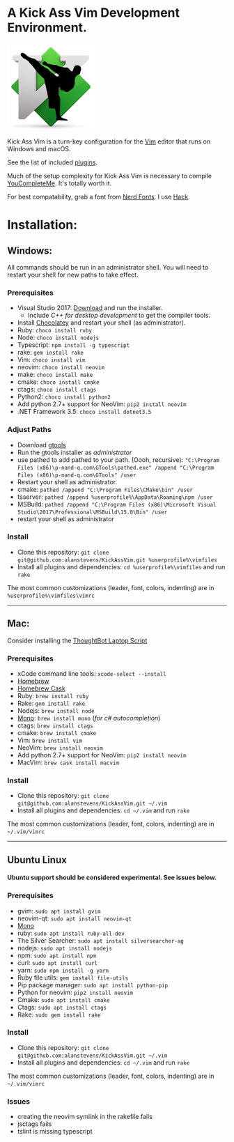 <!-- # Kick Ass Vim -->
# A Kick Ass Vim Development Environment.

<img src="https://github.com/alanstevens/KickAssVim/raw/master/KickAssVim-logo.png" width=200>

Kick Ass Vim is a turn-key configuration for the [Vim](http://www.vim.org) editor that runs on Windows and macOS.

See the list of included [plugins](https://github.com/alanstevens/KickAssVim/blob/master/plugins.vim).

Much of the setup complexity for Kick Ass Vim is necessary to compile [YouCompleteMe](https://github.com/Valloric/YouCompleteMe). It's totally worth it.

For best compatability, grab a font from [Nerd Fonts](http://nerdfonts.com/). I use [Hack](https://github.com/ryanoasis/nerd-fonts/releases/download/v1.1.0/Hack.zip).

# Installation:

## Windows:

All commands should be run in an administrator shell. You will need to restart your shell for new paths to take effect.

### Prerequisites

* Visual Studio 2017: [Download](https://www.visualstudio.com/thank-you-downloading-visual-studio/?sku=Professional&rel=15) and run the installer.
  * Include *C++ for desktop development* to get the compiler tools.
* Install [Chocolatey](https://chocolatey.org/) and restart your shell (as administrator).
* Ruby: `choco install ruby`
* Node: `choco install nodejs`
* Typescript: `npm install -g typescript`
* rake: `gem install rake`
* Vim: `choco install vim`
* neovim: `choco install neovim`
* make: `choco install make`
* cmake: `choco install cmake`
* ctags: `choco install ctags`
* Python2: `choco install python2`
* Add python 2.7+ support for  NeoVim: `pip2 install neovim`
* .NET Framework 3.5: `choco install dotnet3.5`

### Adjust Paths

* Download [gtools](http://www.p-nand-q.com/download/gtools/gtools-current.exe)
* Run the gtools installer as *administrator*
* use pathed to add pathed to your path. (Oooh, recursive): `"C:\Program Files (x86)\p-nand-q.com\GTools\pathed.exe" /append "C:\Program Files (x86)\p-nand-q.com\GTools" /user`
* Restart your shell as administrator.
* cmake: `pathed /append "C:\Program Files\CMake\bin" /user`
* tsserver: `pathed /append %userprofile%\AppData\Roaming\npm /user`
* MSBuild: `pathed /append "C:\Program Files (x86)\Microsoft Visual Studio\2017\Professional\MSBuild\15.0\Bin" /user`
* restart your shell as administrator

### Install
* Clone this repository: `git clone git@github.com:alanstevens/KickAssVim.git %userprofile%\vimfiles`
* Install all plugins and dependencies: `cd %userprofile%\vimfiles` and run `rake`

The most common customizations (leader, font, colors, indenting) are in `%userprofile%\vimfiles\vimrc`

***

## Mac:

Consider installing the [ThoughtBot Laptop Script](https://github.com/thoughtbot/laptop)

### Prerequisites

* xCode command line tools: `xcode-select --install`
* [Homebrew](https://brew.sh/)
* [Homebrew Cask](https://caskroom.github.io/)
* Ruby: `brew install ruby`
* Rake: `gem install rake`
* Nodejs: `brew install node`
* [Mono](http://www.mono-project.com/): `brew install mono` (*for c# autocompletion*)
* ctags: `brew install ctags`
* cmake: `brew install cmake`
* Vim: `brew install vim`
* NeoVim: `brew install neovim`
* Add python 2.7+ support for  NeoVim: `pip2 install neovim`
* MacVim: `brew cask install macvim`

### Install

* Clone this repository: `git clone git@github.com:alanstevens/KickAssVim.git ~/.vim`
* Install all plugins and dependencies: `cd ~/.vim` and run `rake`

The most common customizations (leader, font, colors, indenting) are in `~/.vim/vimrc`
***
## Ubuntu Linux
#### Ubuntu support should be considered experimental. See issues below.
### Prerequisites
* gvim: `sudo apt install gvim`
* neovim-qt: `sudo apt install neovim-qt`
* [Mono](https://www.mono-project.com/download/stable/)
* ruby: `sudo apt install ruby-all-dev`
* The Silver Searcher: `sudo apt install silversearcher-ag`
* nodejs: `sudo apt install nodejs`
* npm: `sudo apt install npm`
* curl: `sudo apt install curl`
* yarn: `sudo npm install -g yarn`
* Ruby file utils: `gem install file-utils`
* Pip package manager: `sudo apt install python-pip`
* Python for neovim: `pip2 install neovim`
* Cmake: `sudo apt install cmake`
* Ctags: `sudo apt install ctags`
* Rake: `sudo gem install rake`
### Install

* Clone this repository: `git clone git@github.com:alanstevens/KickAssVim.git ~/.vim`
* Install all plugins and dependencies: `cd ~/.vim` and run `rake`

The most common customizations (leader, font, colors, indenting) are in `~/.vim/vimrc`
### Issues
* creating the neovim symlink in the rakefile fails
* jsctags fails
* tslint is missing typescript